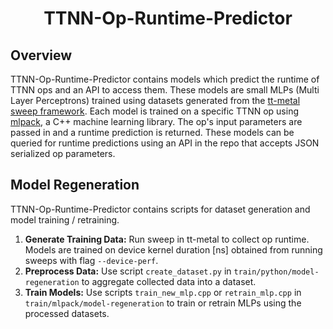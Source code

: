 <div align="center">

<h1>TTNN-Op-Runtime-Predictor</h1>

</div>

## Overview

TTNN-Op-Runtime-Predictor contains models which predict the runtime of TTNN ops and an API to access them. These models are small MLPs (Multi Layer Perceptrons) trained using datasets generated from the [tt-metal](https://github.com/tenstorrent/tt-metal) [sweep framework](https://github.com/tenstorrent/tt-metal/blob/main/tests/README.md). Each model is trained on a specific TTNN op using [mlpack](https://www.mlpack.org/doc/index.html), a C++ machine learning library. The op's input parameters are passed in and a runtime prediction is returned. These models can be queried for runtime predictions using an API in the repo that accepts JSON serialized op parameters.

## Model Regeneration

TTNN-Op-Runtime-Predictor contains scripts for dataset generation and model training / retraining. 

1. **Generate Training Data:** Run sweep in tt-metal to collect op runtime. Models are trained on device kernel duration [ns] obtained from running sweeps with flag `--device-perf`.
2. **Preprocess Data:** Use script `create_dataset.py` in `train/python/model-regeneration` to aggregate collected data into a dataset.
3. **Train Models:** Use scripts `train_new_mlp.cpp` or `retrain_mlp.cpp`  in `train/mlpack/model-regeneration` to train or retrain MLPs using the processed datasets.